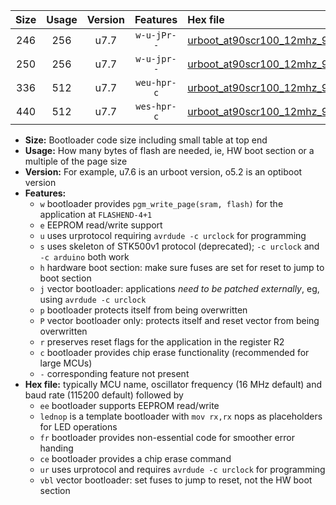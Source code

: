 |Size|Usage|Version|Features|Hex file|
|:-:|:-:|:-:|:-:|:--|
|246|256|u7.7|`w-u-jPr--`|[urboot_at90scr100_12mhz_9600bps_lednop_ur_vbl.hex](https://raw.githubusercontent.com/stefanrueger/urboot.hex/main/mcus/at90scr100/fcpu_12mhz/9600_bps/urboot_at90scr100_12mhz_9600bps_lednop_ur_vbl.hex)|
|250|256|u7.7|`w-u-jpr--`|[urboot_at90scr100_12mhz_9600bps_lednop_fr_ur_vbl.hex](https://raw.githubusercontent.com/stefanrueger/urboot.hex/main/mcus/at90scr100/fcpu_12mhz/9600_bps/urboot_at90scr100_12mhz_9600bps_lednop_fr_ur_vbl.hex)|
|336|512|u7.7|`weu-hpr-c`|[urboot_at90scr100_12mhz_9600bps_ee_lednop_fr_ce_ur.hex](https://raw.githubusercontent.com/stefanrueger/urboot.hex/main/mcus/at90scr100/fcpu_12mhz/9600_bps/urboot_at90scr100_12mhz_9600bps_ee_lednop_fr_ce_ur.hex)|
|440|512|u7.7|`wes-hpr-c`|[urboot_at90scr100_12mhz_9600bps_ee_lednop_fr_ce.hex](https://raw.githubusercontent.com/stefanrueger/urboot.hex/main/mcus/at90scr100/fcpu_12mhz/9600_bps/urboot_at90scr100_12mhz_9600bps_ee_lednop_fr_ce.hex)|

- **Size:** Bootloader code size including small table at top end
- **Usage:** How many bytes of flash are needed, ie, HW boot section or a multiple of the page size
- **Version:** For example, u7.6 is an urboot version, o5.2 is an optiboot version
- **Features:**
  + `w` bootloader provides `pgm_write_page(sram, flash)` for the application at `FLASHEND-4+1`
  + `e` EEPROM read/write support
  + `u` uses urprotocol requiring `avrdude -c urclock` for programming
  + `s` uses skeleton of STK500v1 protocol (deprecated); `-c urclock` and `-c arduino` both work
  + `h` hardware boot section: make sure fuses are set for reset to jump to boot section
  + `j` vector bootloader: applications *need to be patched externally*, eg, using `avrdude -c urclock`
  + `p` bootloader protects itself from being overwritten
  + `P` vector bootloader only: protects itself and reset vector from being overwritten
  + `r` preserves reset flags for the application in the register R2
  + `c` bootloader provides chip erase functionality (recommended for large MCUs)
  + `-` corresponding feature not present
- **Hex file:** typically MCU name, oscillator frequency (16 MHz default) and baud rate (115200 default) followed by
  + `ee` bootloader supports EEPROM read/write
  + `lednop` is a template bootloader with `mov rx,rx` nops as placeholders for LED operations
  + `fr` bootloader provides non-essential code for smoother error handing
  + `ce` bootloader provides a chip erase command
  + `ur` uses urprotocol and requires `avrdude -c urclock` for programming
  + `vbl` vector bootloader: set fuses to jump to reset, not the HW boot section
